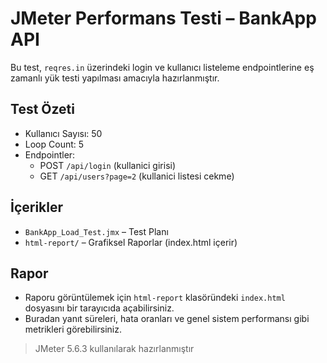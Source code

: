 # JMeter Performans Testi – BankApp API

Bu test, `reqres.in` üzerindeki login ve kullanıcı listeleme endpointlerine eş zamanlı yük testi yapılması amacıyla hazırlanmıştır.

## Test Özeti

- Kullanıcı Sayısı: 50
- Loop Count: 5
- Endpointler:
  - POST `/api/login` (kullanici girisi)
  - GET `/api/users?page=2` (kullanici listesi cekme)

## İçerikler

- `BankApp_Load_Test.jmx` – Test Planı
- `html-report/` – Grafiksel Raporlar (index.html içerir)

## Rapor

- Raporu görüntülemek için `html-report` klasöründeki `index.html` dosyasını bir tarayıcıda açabilirsiniz.  
- Buradan yanıt süreleri, hata oranları ve genel sistem performansı gibi metrikleri görebilirsiniz.


> JMeter 5.6.3 kullanılarak hazırlanmıştır
